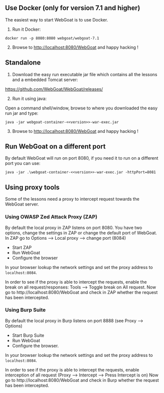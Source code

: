 ## Use Docker (only for version 7.1 and higher)

The easiest way to start WebGoat is to use Docker. 

1. Run it Docker:

```
docker run -p 8080:8080 webgoat/webgoat-7.1
```

2. Browse to [http://localhost:8080/WebGoat](http://localhost:8080/WebGoat) and happy hacking !


## Standalone

1. Download the easy run executable jar file which contains all the lessons and a embedded Tomcat server:

https://github.com/WebGoat/WebGoat/releases/

2. Run it using java:

Open a command shell/window, browse to where you downloaded the easy run jar and type:

```Shell
java -jar webgoat-container-<<version>>-war-exec.jar
```

3. Browse to [http://localhost:8080/WebGoat](http://localhost:8080/WebGoat) and happy hacking !

## Run WebGoat on a different port

By default WebGoat will run on port 8080, if you need it to run on a different port you can use: 

```Shell
java -jar .\webgoat-container-<<version>>-war-exec.jar -httpPort=8081
```

## Using proxy tools

Some of the lessons need a proxy to intercept request towards the WebGoat server.

### Using OWASP Zed Attack Proxy (ZAP)

By default the local proxy in ZAP listens on port 8080. You have two options, change the settings in ZAP or change the default port of WebGoat. In ZAP go to Options --> Local proxy --> change port (8084)

* Start ZAP 
* Run WebGoat
* Configure the browser

In your browser lookup the network settings and set the proxy address to `localhost:8084`.

In order to see if the proxy is able to intercept the requests, enable the break on all request/responses: Tools --> Toggle break on All request.
Now go to http://localhost:8080/WebGoat and check in ZAP whether the request has been intercepted.

### Using Burp Suite 

By default the local proxy in Burp listens on port 8888 (see Proxy --> Options)

* Start Burp Suite
* Run WebGoat
* Configure the browser.

In your browser lookup the network settings and set the proxy address to `localhost:8084`.

In order to see if the proxy is able to intercept the requests, enable interception of all request (Proxy --> Intercept --> Press Intercept is on)
Now go to http://localhost:8080/WebGoat and check in Burp whether the request has been intercepted.





